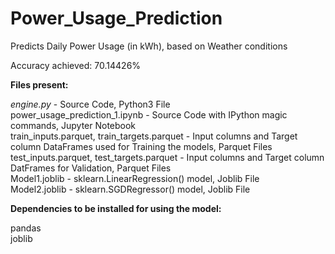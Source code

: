 # Power_Usage_Prediction
Predicts Daily Power Usage (in kWh), based on Weather conditions

Accuracy achieved: 70.14426%<br />

**Files present:**

_engine.py_ - Source Code, Python3 File<br />
power_usage_prediction_1.ipynb - Source Code with IPython magic commands, Jupyter Notebook<br />
train_inputs.parquet, train_targets.parquet - Input columns and Target column DataFrames used for Training the models, Parquet Files<br />
test_inputs.parquet, test_targets.parquet - Input columns and Target column DatFrames for Validation, Parquet Files<br />
Model1.joblib - sklearn.LinearRegression() model, Joblib File<br />
Model2.joblib - sklearn.SGDRegressor() model, Joblib File<br />

**Dependencies to be installed for using the model:**

pandas<br />
joblib<br />
